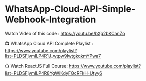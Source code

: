 # WhatsApp-Cloud-API-Simple-Webhook-Integration

Watch Video of this code : https://youtu.be/bXg2bKCanZo

📺 WhatsApp Cloud API Complete  Playlist : https://www.youtube.com/playlist?list=PLDSFjvmlLP4R1J_wtpw9IwtgkqkmYPwa7

📺 Watch ReactJS Full Course: https://www.youtube.com/playlist?list=PLDSFjvmlLP4R8YgWiKdyFQcRFkH-Utyy6

